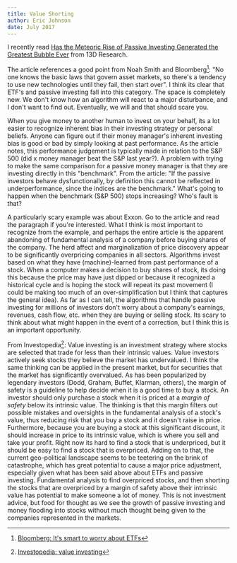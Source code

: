 ```yaml
---
title: Value Shorting
author: Eric Johnson
date: July 2017
---
```


I recently read [Has the Meteoric Rise of Passive Investing Generated the Greatest Bubble Ever](https://latest.13d.com/has-the-meteoric-rise-of-passive-investing-generated-the-greatest-bubble-ever-257200fe5caf) from 13D Research.

The article references a good point from Noah Smith and Bloomberg[^1]: "No one knows the basic laws that govern asset markets, so there's a tendency to use new technologies until they fail, then start over". I think its clear that ETF's and passive investing fall into this category. The space is completely new. We don't know how an algorithm will react to a major disturbance, and I don't want to find out. Eventually, we will and that should scare you.

When you give money to another human to invest on your behalf, its a lot easier to recognize inherent bias in their investing strategy or personal beliefs. Anyone can figure out if their money manager's inherent investing bias is good or bad by simply looking at past performance. As the article notes, this performance judgement is typically made in relation to the S&P 500 (did x money manager beat the S&P last year?). A problem with trying to make the same comparison for a passive money manager is that they are investing directly in this "benchmark". From the article: "If the passive investors behave dysfunctionally, by definition this cannot be reflected in underperformance, since the indices are the benchmark." What's going to happen when the benchmark (S&P 500) stops increasing? Who's fault is that?

A particularly scary example was about Exxon. Go to the article and read the paragraph if you're interested. What I think is most important to recognize from the example, and perhaps the entire article is the apparent abandoning of fundamental analysis of a company before buying shares of the company. The herd affect and marginalization of price discovery appear to be significantly overpricing companies in all sectors. Algorithms invest based on what they have (machine)-learned from past performance of a stock. When a computer makes a decision to buy shares of stock, its doing this because the price may have just dipped or because it recognized a historical cycle and is hoping the stock will repeat its past movement (I could be making too much of an over-simplification but I think that captures the general idea). As far as I can tell, the algorithms that handle passive investing for millions of investors don't worry about a company's earnings, revenues, cash flow, etc. when they are buying or selling stock. Its scary to think about what might happen in the event of a correction, but I think this is an important opportunity.

From Investopedia[^2]: Value investing is an investment strategy where stocks are selected that trade for less than their intrinsic values. Value investors actively seek stocks they believe the market has undervalued. I think the same thinking can be applied in the present market, but for securities that the market has significantly overvalued. As has been popularized by legendary investors (Dodd, Graham, Buffet, Klarman, others), the margin of safety is a guideline to help decide when it is a good time to buy a stock. An investor should only purchase a stock when it is priced at a *margin of safety* below its intrinsic value. The thinking is that this margin filters out possible mistakes and oversights in the fundamental analysis of a stock's value, thus reducing risk that you buy a stock and it doesn't raise in price. Furthermore, because you are buying a stock at this significant discount, it should increase in price to its intrinsic value, which is where you sell and take your profit. Right now its hard to find a stock that is underpriced, but it should be easy to find a stock that is overpriced. Adding on to that, the current geo-political landscape seems to be teetering on the brink of catastrophe, which has great potential to cause a major price adjustment, especially given what has been said above about ETFs and passive investing. Fundamental analysis to find overpriced stocks, and then shorting the stocks that are overpriced by a margin of safety above their intrinsic value has potential to make someone a lot of money. This is not investment advice, but food for thought as we see the growth of passive investing and money flooding into stocks without much thought being given to the companies represented in the markets. 

[^1]: [Bloomberg: It's smart to worry about ETFs](https://www.bloomberg.com/view/articles/2017-06-05/it-s-smart-to-worry-about-etfs)
[^2]: [Investopedia: value investing](http://www.investopedia.com/terms/v/valueinvesting.asp)

